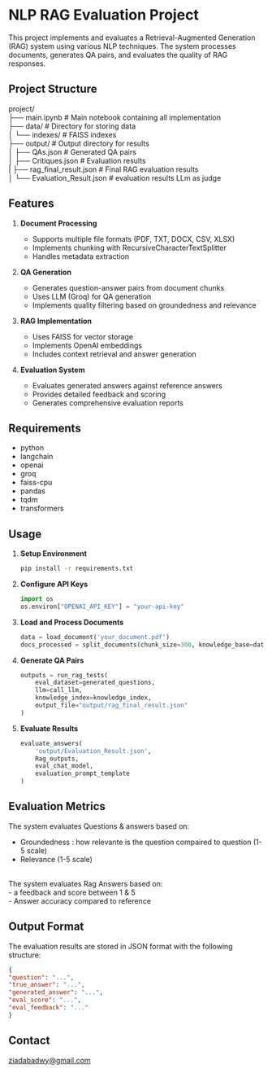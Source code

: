 # NLP RAG Evaluation Project

This project implements and evaluates a Retrieval-Augmented Generation (RAG) system using various NLP techniques. The system processes documents, generates QA pairs, and evaluates the quality of RAG responses.

## Project Structure
project/ <br>
├── main.ipynb # Main notebook containing all implementation <br>
├── data/ # Directory for storing data <br>
│ └── indexes/ # FAISS indexes <br>
├── output/ # Output directory for results <br>
│ ├── QAs.json # Generated QA pairs <br>
│ ├── Critiques.json # Evaluation results <br>
| ├── rag_final_result.json # Final RAG evaluation results <br>
│ └── Evaluation_Result.json # evaluation results LLm as judge <br> 

## Features

1. **Document Processing**
   - Supports multiple file formats (PDF, TXT, DOCX, CSV, XLSX)
   - Implements chunking with RecursiveCharacterTextSplitter
   - Handles metadata extraction

2. **QA Generation**
   - Generates question-answer pairs from document chunks
   - Uses LLM (Groq) for QA generation
   - Implements quality filtering based on groundedness and relevance

3. **RAG Implementation**
   - Uses FAISS for vector storage
   - Implements OpenAI embeddings
   - Includes context retrieval and answer generation

4. **Evaluation System**
   - Evaluates generated answers against reference answers
   - Provides detailed feedback and scoring
   - Generates comprehensive evaluation reports

## Requirements
  - python
  - langchain
  - openai
  - groq
  - faiss-cpu
  - pandas
  - tqdm
  - transformers

## Usage

1. **Setup Environment**
   ```bash
   pip install -r requirements.txt
   ```

2. **Configure API Keys**
   ```python
   import os
   os.environ["OPENAI_API_KEY"] = "your-api-key"
   ```

3. **Load and Process Documents**
   ```python
   data = load_document('your_document.pdf')
   docs_processed = split_documents(chunk_size=300, knowledge_base=data)
   ```

4. **Generate QA Pairs**
   ```python
   outputs = run_rag_tests(
       eval_dataset=generated_questions,
       llm=call_llm,
       knowledge_index=knowledge_index,
       output_file="output/rag_final_result.json"
   )
   ```

5. **Evaluate Results**
   ```python
   evaluate_answers(
       'output/Evaluation_Result.json',
       Rag_outputs,
       eval_chat_model,
       evaluation_prompt_template
   )
   ```

## Evaluation Metrics

The system evaluates Questions & answers based on:
- Groundedness : how relevante is the question compaired to question (1-5 scale)
- Relevance (1-5 scale)
<br>
The system evaluates Rag Answers based on: <br>
   - a feedback and score between 1 & 5 <br>
   - Answer accuracy compared to reference

## Output Format

The evaluation results are stored in JSON format with the following structure:
  ```json
  {
  "question": "...",
  "true_answer": "...",
  "generated_answer": "...",
  "eval_score": "...",
  "eval_feedback": "..."
  }
  ```
## Contact
<a href = 'ziadabadwy@gmail.com'>ziadabadwy@gmail.com</a>
